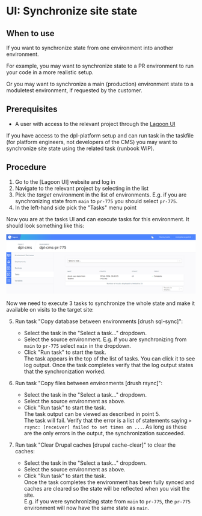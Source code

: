 # UI: Synchronize site state

## When to use

If you want to synchronize state from one environment into another environment.

For example, you may want to synchronize state to a PR environment to run your
code in a more realistic setup.

Or you may want to synchronize a main (production) environment state to a
moduletest environment, if requested by the customer.

## Prerequisites

- A user with access to the relevant project through the
  [Lagoon UI](https://ui.lagoon.dplplat01.dpl.reload.dk/)

If you have access to the dpl-platform setup and can run task in the taskfile
(for platform engineers, not developers of the CMS) you may want to synchronize
site state using the related task (runbook WIP).

## Procedure

1. Go to the [Lagoon UI] website and log in
2. Navigate to the relevant project by selecting in the list
3. Pick the *target* environment in the list of environments. E.g. if you are
   synchronizing state from `main` to `pr-775` you should select `pr-775`.
4. In the left-hand side pick the "Tasks" menu point

Now you are at the tasks UI and can execute tasks for this environment. It
should look something like this:

![Tasks page in the Lagoon UI](../images/lagoon-ui-tasks-page.png)

Now we need to execute 3 tasks to synchronize the whole state and make it
available on visits to the target site:

<!-- markdownlint-disable-next-line MD029 -->
5. Run task "Copy database between environments \[drush sql-sync\]":

    - Select the task in the "Select a task..." dropdown.
    - Select the source environment. E.g. if you are synchronizing from `main` to
      `pr-775` select `main` in the dropdown.
    - Click "Run task" to start the task.  
      The task appears in the top of the list of tasks. You can click it to see
      log output. Once the task completes verify that the log output states that
      the synchronization worked.

<!-- markdownlint-disable-next-line MD029 -->
6. Run task "Copy files between environments \[drush rsync\]":

    - Select the task in the "Select a task..." dropdown.
    - Select the source environment as above.
    - Click "Run task" to start the task.  
      The task output can be viewed as described in point 5.  
      The task will fail. Verify that the error is a list of statements saying
      `> rsync: [receiver] failed to set times on ...`. As long as these are the
      only errors in the output, the synchronization succeeded.

<!-- markdownlint-disable-next-line MD029 -->
7. Run task "Clear Drupal caches \[drupal cache-clear\]" to clear the caches:

    - Select the task in the "Select a task..." dropdown.
    - Select the source environment as above.
    - Click "Run task" to start the task.  
      Once the task completes the environment has been fully synced and caches
      are cleared so the state will be reflected when you visit the site.  
      E.g. if you were synchronizing state from `main` to `pr-775`, the `pr-775`
      environment will now have the same state as `main`.
